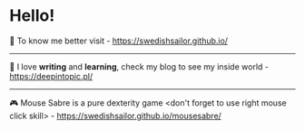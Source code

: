 # Hello!

🙋‍  To know me better visit - https://swedishsailor.github.io/

---
📘  I love **writing** and **learning**, check my blog to see my inside world - https://deepintopic.pl/

---
🎮  Mouse Sabre is a pure dexterity game <don't forget to use right mouse click skill> - https://swedishsailor.github.io/mousesabre/

<!--🧶  I love juggling, especially **diabolo** and **yoyo** - link soon-->

<!--![Image Title](https://i.postimg.cc/VkcGdDQ6/skykicia-kopia.png)
### Space cat wishes you good day-->
<!-- 

---
❓ Let's test your knowledge with some **quizes** - https://swedishsailor.github.io/quiz/ - in progress

---
🍉  Hungry? Check out my "**SpicyBook**" site, where you can find **1001** recipes - https://swedishsailor.github.io/spicybook/ - in progress

**swedishsailor/swedishsailor** is a ✨ _special_ ✨ repository because its `README.md` (this file) appears on your GitHub profile.

Here are some ideas to get you started:

- 🔭 I’m currently working on ...
- 🌱 I’m currently learning ...
- 👯 I’m looking to collaborate on ...
- 🤔 I’m looking for help with ...
- 💬 Ask me about ...
- 📫 How to reach me: ...
- 😄 Pronouns: ...
- ⚡ Fun fact: ...

![alt text](https://i.postimg.cc/Pr9pcDdL/small-scared-basil.gif)
-->
